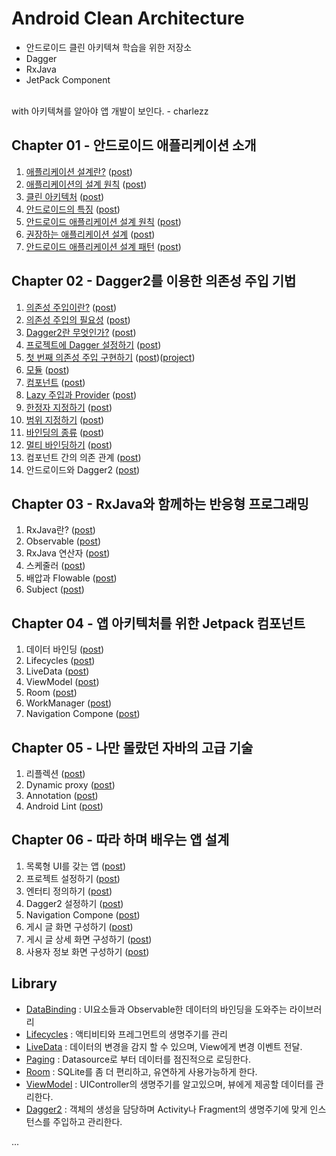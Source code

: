 # Android Clean Architecture

- 안드로이드 클린 아키텍쳐 학습을 위한 저장소
- Dagger
- RxJava
- JetPack Component
<br/>
with 아키텍쳐를 알아야 앱 개발이 보인다. - charlezz 

## Chapter 01 - 안드로이드 애플리케이션 소개

1. [애플리케이션 설계란?](./post/ch01.%20안드로이드%20애플리케이션%20설계%20소개/1.%20애플리케이션%20설계란%3F.md) ([post](https://whyprogrammer.tistory.com/606))
2. [애플리케이션의 설계 원칙](./post/ch01.%20안드로이드%20애플리케이션%20설계%20소개/2.%20애플리케이션%20설계%20원칙.md) ([post](https://whyprogrammer.tistory.com/606))
3. [클린 아키텍처](./post/ch01.%20안드로이드%20애플리케이션%20설계%20소개/3.%20클린%20아키텍처.md) ([post](https://whyprogrammer.tistory.com/607))
4. [안드로이드의 특징](.post/ch01.%20안드로이드%20애플리케이션%20설계%20소개/4.%20안드로이드의%20특징.md) ([post](https://whyprogrammer.tistory.com/608))
5. [안드로이드 애플리케이션 설계 원칙](./post/ch01.%20%EC%95%88%EB%93%9C%EB%A1%9C%EC%9D%B4%EB%93%9C%20%EC%95%A0%ED%94%8C%EB%A6%AC%EC%BC%80%EC%9D%B4%EC%85%98%20%EC%84%A4%EA%B3%84%20%EC%86%8C%EA%B0%9C/5.%20%EC%95%88%EB%93%9C%EB%A1%9C%EC%9D%B4%EB%93%9C%20%EC%95%A0%ED%94%8C%EB%A6%AC%EC%BC%80%EC%9D%B4%EC%85%98%20%EC%84%A4%EA%B3%84%20%EC%9B%90%EC%B9%99.md) ([post](https://whyprogrammer.tistory.com/608))
6. [권장하는 애플리케이션 설계](./post/ch01.%20안드로이드%20애플리케이션%20설계%20소개/6.%20권장하는%20애플리케이션%20설계.md) ([post](https://whyprogrammer.tistory.com/608))
7. [안드로이드 애플리케이션 설계 패턴](./post/ch01.%20안드로이드%20애플리케이션%20설계%20소개/7.%20안드로이드%20애플리케이션%20설계%20패턴.md) ([post](https://whyprogrammer.tistory.com/609))

## Chapter 02 - Dagger2를 이용한 의존성 주입 기법

1. [의존성 주입이란?](./post/ch02.%20Dagger2를%20이용한%20의존성%20주입%20기법/01.%20의존성%20주입이란%3F.md) ([post](https://whyprogrammer.tistory.com/610))
2. [의존성 주입의 필요성](./post/ch02.%20Dagger2를%20이용한%20의존성%20주입%20기법/02.%20의존성%20주입의%20필요성.md) ([post](https://whyprogrammer.tistory.com/610))
3. [Dagger2란 무엇인가?](./post/ch02.%20Dagger2를%20이용한%20의존성%20주입%20기법/03.%20Dagger2란%20무엇인가%3F.md) ([post](https://whyprogrammer.tistory.com/611))
4. [프로젝트에 Dagger 설정하기](./post/ch02.%20Dagger2를%20이용한%20의존성%20주입%20기법/04.%20프로젝트에%20Dagger%20설정하기.md) ([post](https://whyprogrammer.tistory.com/611))
5. [첫 번째 의존성 주입 구현하기](./post/ch02.%20Dagger2를%20이용한%20의존성%20주입%20기법/05.%20첫%20번째%20의존성%20주입%20구현하기.md) ([post](https://whyprogrammer.tistory.com/611))([project](./src/c2-1-HelloDagger))
6. [모듈](./post/ch02.%20Dagger2를%20이용한%20의존성%20주입%20기법/06.%20모듈.md) ([post](https://whyprogrammer.tistory.com/612))
7. [컴포넌트](./post/ch02.%20Dagger2를%20이용한%20의존성%20주입%20기법/07.%20컴포넌트.md) ([post](https://whyprogrammer.tistory.com/613))
8. [Lazy 주입과 Provider](./post/ch02.%20Dagger2를%20이용한%20의존성%20주입%20기법/08.%20Lazy%20주입과%20Provider%20주입.md) ([post](https://whyprogrammer.tistory.com/614))
9. [한정자 지정하기](./post/ch02.%20Dagger2를%20이용한%20의존성%20주입%20기법/09.%20한정자%20지정하기.md) ([post](https://whyprogrammer.tistory.com/616))
10. [범위 지정하기](./post/ch02.%20Dagger2를%20이용한%20의존성%20주입%20기법/10.%20범위%20지정하기.md) ([post](https://whyprogrammer.tistory.com/615))
11. [바인딩의 종류](./post/ch02.%20Dagger2를%20이용한%20의존성%20주입%20기법/11.%20바인딩의%20종류.md) ([post](https://whyprogrammer.tistory.com/617))
12. [멀티 바인딩하기](/post/ch02.%20Dagger2를%20이용한%20의존성%20주입%20기법/12.%20멀티%20바인딩하기.md) ([post](https://whyprogrammer.tistory.com/618))
13. 컴포넌트 간의 의존 관계 ([post](#))
14. 안드로이드와 Dagger2 ([post](#))

## Chapter 03 - RxJava와 함께하는 반응형 프로그래밍

1. RxJava란? ([post](#))
2. Observable ([post](#))
3. RxJava 연산자 ([post](#))
4. 스케줄러 ([post](#))
5. 배압과 Flowable ([post](#))
6. Subject ([post](#))

## Chapter 04 - 앱 아키텍처를 위한 Jetpack 컴포넌트

1. 데이터 바인딩 ([post](#))
2. Lifecycles ([post](#))
3. LiveData ([post](#))
4. ViewModel ([post](#))
5. Room ([post](#))
7. WorkManager ([post](#))
8. Navigation Compone ([post](#))

## Chapter 05 - 나만 몰랐던 자바의 고급 기술

1. 리플렉션 ([post](#))
2. Dynamic proxy ([post](#))
3. Annotation ([post](#))
4. Android Lint ([post](#))

## Chapter 06 - 따라 하며 배우는 앱 설계

1. 목록형 UI를 갖는 앱 ([post](#))
2. 프로젝트 설정하기 ([post](#))
3. 엔터티 정의하기 ([post](#))
4. Dagger2 설정하기 ([post](#))
5. Navigation Compone ([post](#))
6. 게시 글 화면 구성하기 ([post](#))
7. 게시 글 상세 화면 구성하기 ([post](#))
8. 사용자 정보 화면 구성하기 ([post](#))

## Library

- [DataBinding](https://developer.android.com/topic/libraries/data-binding/?hl=ko) : UI요소들과 Observable한 데이터의 바인딩을 도와주는 라이브러리
- [Lifecycles](https://developer.android.com/reference/android/arch/lifecycle/Lifecycle) :  액티비티와 프레그먼트의 생명주기를 관리
- [LiveData](http://www.charlezz.com/?p=363) : 데이터의 변경을 감지 할 수 있으며, View에게 변경 이벤트 전달.
- [Paging](http://www.charlezz.com/?p=484) : Datasource로 부터 데이터를 점진적으로 로딩한다.
- [Room](http://www.charlezz.com/?p=368) : SQLite를 좀 더 편리하고, 유연하게 사용가능하게 한다.
- [ViewModel](http://www.charlezz.com/?p=365) : UIController의 생명주기를 알고있으며, 뷰에게 제공할 데이터를 관리한다.
- [Dagger2](http://www.charlezz.com/?p=428) : 객체의 생성을 담당하며 Activity나 Fragment의 생명주기에 맞게 인스턴스를 주입하고 관리한다.

...